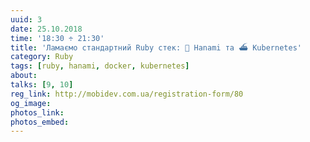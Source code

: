 ```yaml
---
uuid: 3
date: 25.10.2018
time: '18:30 ÷ 21:30'
title: 'Ламаємо стандартний Ruby стек: 🌸 Hanami та ⛴ Kubernetes'
category: Ruby
tags: [ruby, hanami, docker, kubernetes]
about:
talks: [9, 10]
reg_link: http://mobidev.com.ua/registration-form/80
og_image:
photos_link:
photos_embed:
---
```


